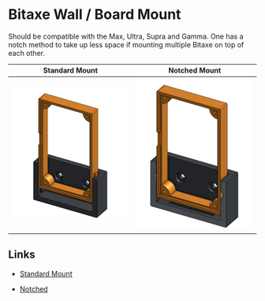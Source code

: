 # Bitaxe Wall / Board Mount

Should be compatible with the Max, Ultra, Supra and Gamma.  One has a notch method to take up less space if mounting multiple Bitaxe on top of each other.


| Standard Mount | Notched Mount |
|----------------|---------------|
| <img src="./slide.png" width="300"/> |<img src="./notch.png" width="300"/> |

## Links

- [Standard Mount](https://cad.onshape.com/documents/63ed29b19452ae4753b80ebe/w/d2d8c6810b37f1e736c3aa7d/e/0d09dc1eb66c11e7c595b881?renderMode=0&uiState=678581ab81a73468bfb9cf7b)

- [Notched](https://cad.onshape.com/documents/2668aa6e691b414b6fdc49e4/w/c91b9f2708e85eb6e1a58f0b/e/f828397945b3b1c2ae7722fa?renderMode=0&uiState=67858011936d6a0a7e311ca4)
